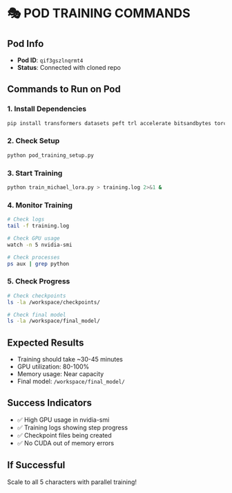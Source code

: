 # 🎭 POD TRAINING COMMANDS

## Pod Info
- **Pod ID**: `qif3gszlnqrmt4`
- **Status**: Connected with cloned repo

## Commands to Run on Pod

### 1. Install Dependencies
```bash
pip install transformers datasets peft trl accelerate bitsandbytes torch
```

### 2. Check Setup
```bash
python pod_training_setup.py
```

### 3. Start Training
```bash
python train_michael_lora.py > training.log 2>&1 &
```

### 4. Monitor Training
```bash
# Check logs
tail -f training.log

# Check GPU usage
watch -n 5 nvidia-smi

# Check processes
ps aux | grep python
```

### 5. Check Progress
```bash
# Check checkpoints
ls -la /workspace/checkpoints/

# Check final model
ls -la /workspace/final_model/
```

## Expected Results
- Training should take ~30-45 minutes
- GPU utilization: 80-100%
- Memory usage: Near capacity
- Final model: `/workspace/final_model/`

## Success Indicators
- ✅ High GPU usage in nvidia-smi
- ✅ Training logs showing step progress
- ✅ Checkpoint files being created
- ✅ No CUDA out of memory errors

## If Successful
Scale to all 5 characters with parallel training!